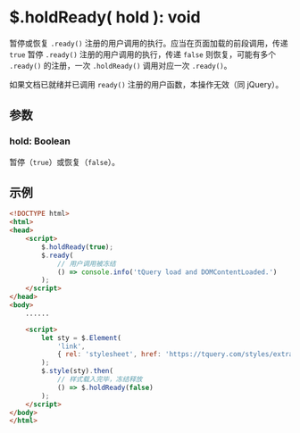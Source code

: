 # $.holdReady( hold ): void

暂停或恢复 `.ready()` 注册的用户调用的执行。应当在页面加载的前段调用，传递 `true` 暂停 `.ready()` 注册的用户调用的执行，传递 `false` 则恢复，可能有多个 `.ready()` 的注册，一次 `.holdReady()` 调用对应一次 `.ready()`。

如果文档已就绪并已调用 `ready()` 注册的用户函数，本操作无效（同 jQuery）。


## 参数

### hold: Boolean

暂停（`true`）或恢复（`false`）。


## 示例

```html
<!DOCTYPE html>
<html>
<head>
    <script>
        $.holdReady(true);
        $.ready(
            // 用户调用被冻结
            () => console.info('tQuery load and DOMContentLoaded.')
        );
    </script>
</head>
<body>
    ......

    <script>
        let sty = $.Element(
            'link',
            { rel: 'stylesheet', href: 'https://tquery.com/styles/extra.css' }
        );
        $.style(sty).then(
            // 样式载入完毕，冻结释放
            () => $.holdReady(false)
        );
    </script>
</body>
</html>
```
